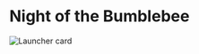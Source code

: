 # Night of the Bumblebee

![Launcher card](https://github.com/Fireball9670/Sky-Shooter/blob/trunk/source/assets/launcher/card.png?raw=true)
